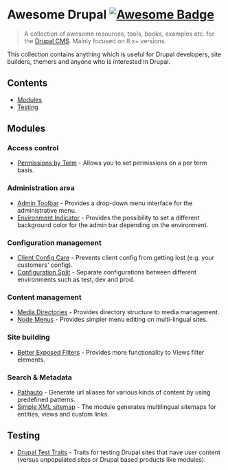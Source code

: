# Awesome Drupal [![Awesome Badge](https://awesome.re/badge.svg)](https://awesome.re)

> A collection of awesome resources, tools, books, examples etc. for the [Drupal CMS](https://www.drupal.org/). Mainly focused on 8.x+ versions.

This collection contains anything which is useful for Drupal developers, site builders, themers and anyone who is interested in Drupal.


## Contents

- [Modules](#modules)
- [Testing](#testing)


## Modules

### Access control
- [Permissions by Term](https://www.drupal.org/project/permissions_by_term) - Allows you to set permissions on a per term basis.

### Administration area
- [Admin Toolbar](https://www.drupal.org/project/admin_toolbar) - Provides a drop-down menu interface for the administrative menu.
- [Environment Indicator](https://www.drupal.org/project/environment_indicator) - Provides the possibility to set a different background color for the admin bar depending on the environment.

### Configuration management
- [Client Config Care](https://www.drupal.org/project/client_config_care) - Prevents client config from getting lost (e.g. your customers' config).
- [Configuration Split](https://www.drupal.org/project/config_split) - Separate configurations between different environments such as test, dev and prod.

### Content management
- [Media Directories](https://www.drupal.org/project/media_directories) - Provides directory structure to media management.
- [Node Menus](https://www.drupal.org/project/node_menus) - Provides simpler menu editing on multi-lingual sites.

### Site building
- [Better Exposed Filters](https://www.drupal.org/project/better_exposed_filters) - Provides more functionality to Views filter elements.

### Search & Metadata
- [Pathauto](https://www.drupal.org/project/pathauto) - Generate url aliases for various kinds of content by using predefined patterns.
- [Simple XML sitemap](https://www.drupal.org/project/simple_sitemap) - The module generates multilingual sitemaps for entities, views and custom links.

## Testing

- [Drupal Test Traits](https://gitlab.com/weitzman/drupal-test-traits) - Traits for testing Drupal sites that have user content (versus unpopulated sites or Drupal based products like modules).
